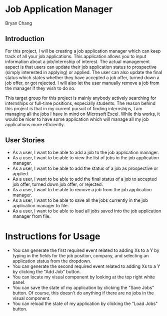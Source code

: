 # Job Application Manager
Bryan Chang

## Introduction

For this project, I will be creating a 
job application manager which can keep track of all
your job applications. This application allows you to input 
information about a job/internship of interest. The actual management aspect 
is that users can update their job application status 
to prospective (simply interested in applying) or applied. 
The user can also update the final status which states whether they have 
accepted a job offer, turned down a job offer, 
or got rejected. I will also let the user manually 
remove a job from the manager if they wish to do so.

This target group for this project is mainly anybody 
actively searching for internships or full-time positions, 
especially students. The reason behind this project
is that in my current pursuit of finding internships,
I am managing all the jobs I have in mind on Microsoft
Excel. While this works, it would be nicer to have
some application which will manage all my job applications
more efficiently.

## User Stories
- As a user, I want to be able to add a job to the job application manager.
- As a user, I want to be able to view the list of jobs in the job application manager.
- As a user, I want to be able to add the status of a job as prospective or applied.
- As a user, I want to be able to add the final status of a job to accepted job offer, turned down job offer, or rejected.
- As a user, I want to be able to remove a job from the job application manager.
- As a user, I want to be able to save all the jobs currently in the job application manager to file.
- As a user, I want to be able to load all jobs saved into the job application manager from file.

# Instructions for Usage

- You can generate the first required event related to adding Xs to a Y by typing in the fields for the job position, company, and selecting an application status from the dropdown.
- You can generate the second required event related to adding Xs to a Y by clicking the "Add Job" button.
- You can locate my visual component by looking at the top right white panel.
- You can save the state of my application by clicking the "Save Jobs" button. Of course, this doesn't do anything if there are no jobs in the visual component.
- You can reload the state of my application by clicking the "Load Jobs" button.